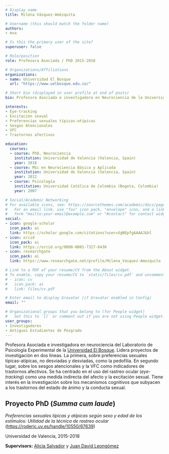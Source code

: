 ```yaml
---
# Display name
title: Milena Vásquez-Amézquita

# Username (this should match the folder name)
authors:
- mva

# Is this the primary user of the site?
superuser: false

# Role/position
role: Profesora Asociada / PhD 2015-2018

# Organizations/Affiliations
organizations:
- name: Universidad El Bosque
  url: "https://www.uelbosque.edu.co/"

# Short bio (displayed in user profile at end of posts)
bio: Profesora Asociada e investigadora en Neurociencia de la Universidad El Bosque. Interesada en investigación sobre los mecanismos cognitivos que subyacen a los trastornos del estado de ánimo y la conducta sexual.

interests:
- Eye-tracking
- Excitación sexual
- Preferencias sexuales típicas-atípicas
- Sesgos Atencionales
- VFC
- Trastornos afectivos

education:
  courses:
  - course: PhD, Neurociencia
    institution: Universidad de Valencia (Valencia, Spain)
    year: 2018
  - course: MSc en Neurociencia Básica y Aplicada
    institution: Universidad de Valencia (Valencia, Spain)
    year: 2012
  - course: Psicología
    institution: Universidad Católica de Colombia (Bogota, Colombia)
    year: 2007

# Social/Academic Networking
# For available icons, see: https://sourcethemes.com/academic/docs/page-builder/#icons
#   For an email link, use "fas" icon pack, "envelope" icon, and a link in the
#   form "mailto:your-email@example.com" or "#contact" for contact widget.
social:
- icon: google-scholar
  icon_pack: ai
  link: https://scholar.google.com/citations?user=XgNEpfgAAAAJ&hl
- icon: orcid
  icon_pack: ai
  link: https://orcid.org/0000-0001-7317-8430
- icon: researchgate
  icon_pack: ai
  link: https://www.researchgate.net/profile/Milena_Vasquez-Amezquita

# Link to a PDF of your resume/CV from the About widget.
# To enable, copy your resume/CV to `static/files/cv.pdf` and uncomment the lines below.
# - icon: cv
#   icon_pack: ai
#   link: files/cv.pdf

# Enter email to display Gravatar (if Gravatar enabled in Config)
email: ""

# Organizational groups that you belong to (for People widget)
#   Set this to `[]` or comment out if you are not using People widget.
user_groups:
- Investigadores
- Antiguos Estudiantes de Posgrado
---
```


Profesora Asociada e investigadora en neurociencia del Laboratorio de Psicología Experimental de la [Universidad El Bosque](https://www.uelbosque.edu.co/). Lidera proyectos de investigación en dos líneas. La primera, sobre preferencias sexuales típicas-atípicas, no desviadas y desviadas, como la pedofilia. En segundo lugar, sobre los sesgos atencionales y la VFC como indicadores de trastornos afectivos. Se ha centrado en el uso del rastreo ocular (*eye-tracking*) como una medida indirecta del afecto y la excitación sexual. Tiene interés en la investigación sobre los mecanismos cognitivos que subyacen a los trastornos del estado de ánimo y la conducta sexual.

## **Proyecto PhD (*Summa cum laude*)**  

*Preferencias sexuales típicas y atípicas según sexo y edad de los estímulos: Utilidad de la técnica de rastreo ocular* (https://roderic.uv.es/handle/10550/67639)

Universidad de Valencia, 2015-2018

**Supervisors:** [Alicia Salvador](https://www.uv.es/labnsc/miembros%20individualmente/miembrosaliciasalvadoring.html) y [Juan David Leongómez](/es/#about)
